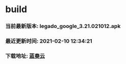 # build

### 当前最新版本: legado_google_3.21.021012.apk
### 最近更新时间: 2021-02-10 12:34:21
### 下载地址: [蓝奏云](https://wwa.lanzous.com/b0d8bblej)

